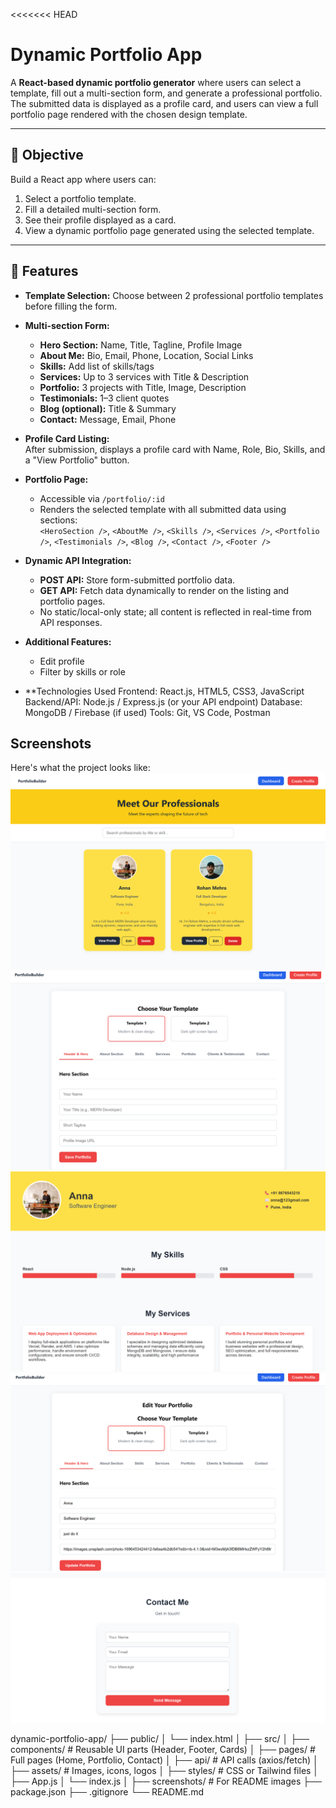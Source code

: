<<<<<<< HEAD
# Dynamic Portfolio App

A **React-based dynamic portfolio generator** where users can select a template, fill out a multi-section form, and generate a professional portfolio. The submitted data is displayed as a profile card, and users can view a full portfolio page rendered with the chosen design template.

---

## 🔹 Objective
Build a React app where users can:
1. Select a portfolio template.
2. Fill a detailed multi-section form.
3. See their profile displayed as a card.
4. View a dynamic portfolio page generated using the selected template.

---
## 🔹 Features
- **Template Selection:** Choose between 2 professional portfolio templates before filling the form.
- **Multi-section Form:**  
  - **Hero Section:** Name, Title, Tagline, Profile Image  
  - **About Me:** Bio, Email, Phone, Location, Social Links  
  - **Skills:** Add list of skills/tags  
  - **Services:** Up to 3 services with Title & Description  
  - **Portfolio:** 3 projects with Title, Image, Description  
  - **Testimonials:** 1–3 client quotes  
  - **Blog (optional):** Title & Summary  
  - **Contact:** Message, Email, Phone
- **Profile Card Listing:**  
  After submission, displays a profile card with Name, Role, Bio, Skills, and a "View Portfolio" button.
  
- **Portfolio Page:**  
  - Accessible via `/portfolio/:id`  
  - Renders the selected template with all submitted data using sections:  
    `<HeroSection />`, `<AboutMe />`, `<Skills />`, `<Services />`, `<Portfolio />`, `<Testimonials />`, `<Blog />`, `<Contact />`, `<Footer />`

- **Dynamic API Integration:**  
  - **POST API:** Store form-submitted portfolio data.  
  - **GET API:** Fetch data dynamically to render on the listing and portfolio pages.  
  - No static/local-only state; all content is reflected in real-time from API responses.

- **Additional Features:**  
  - Edit profile  
  - Filter by skills or role  

- **Technologies Used
Frontend: React.js, HTML5, CSS3, JavaScript
Backend/API: Node.js / Express.js (or your API endpoint)
Database: MongoDB / Firebase (if used)
Tools: Git, VS Code, Postman


## Screenshots
Here's what the project looks like:
![Home-Page](screenshots/home-page.png)
![Create Profile](screenshots/create-profile.png)
![View-profile](screenshots/view-profile.png)
![Edit-profile](screenshots/Edit-profile.png)
![Conatct-me](screenshots/Contact-me.png)


dynamic-portfolio-app/
├── public/
│   └── index.html
│
├── src/
│   ├── components/     # Reusable UI parts (Header, Footer, Cards)
│   ├── pages/          # Full pages (Home, Portfolio, Contact)
│   ├── api/            # API calls (axios/fetch)
│   ├── assets/         # Images, icons, logos
│   ├── styles/         # CSS or Tailwind files
│   ├── App.js
│   └── index.js
│
├── screenshots/        # For README images
├── package.json
├── .gitignore
└── README.md





































